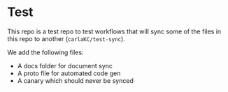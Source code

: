 # Test

This repo is a test repo to test workflows that will sync some of the files in this repo to another (`carlaKC/test-sync`). 

We add the following files:
- A docs folder for document sync
- A proto file for automated code gen
- A canary which should never be synced
